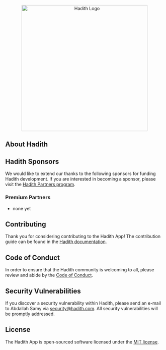 <p align="center">
    <a href="[https://laravel.com](https://github.com/abdallhsamy/hadith_backend)" target="_blank"><img src="https://github.com/abdallhsamy/hadith_backend/assets/8833767/2d38d3b4-4c0e-4f8b-8208-1645c34e491f" width="400" alt="Hadith Logo">
    </a>
</p>



## About Hadith

## Hadith Sponsors

We would like to extend our thanks to the following sponsors for funding Hadith development. If you are interested in becoming a sponsor, please visit the [Hadith Partners program](https://partners.hadith.com).

### Premium Partners
 - none yet

## Contributing

Thank you for considering contributing to the Hadith App! The contribution guide can be found in the [Hadith documentation](contributions.md).

## Code of Conduct

In order to ensure that the Hadith community is welcoming to all, please review and abide by the [Code of Conduct](contributions.md#code-of-conduct).

## Security Vulnerabilities

If you discover a security vulnerability within Hadith, please send an e-mail to Abdallah Samy via [security@hadith.com](mailto:security@hadith.com). All security vulnerabilities will be promptly addressed.

## License

The Hadith App is open-sourced software licensed under the [MIT license](https://opensource.org/licenses/MIT).
